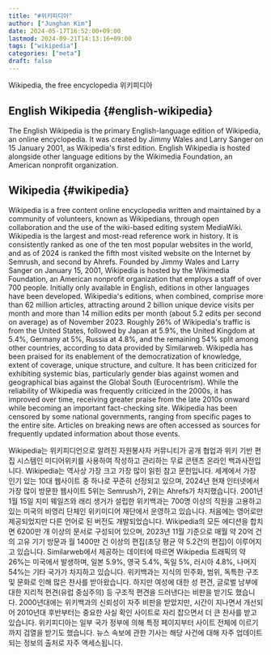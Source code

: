 ```yaml
---
title: "#위키피디아"
author: ["Junghan Kim"]
date: 2024-05-17T16:52:00+09:00
lastmod: 2024-09-21T14:13:16+09:00
tags: ["wikipedia"]
categories: ["meta"]
draft: false
---
```


Wikipedia, the free encyclopedia 위키피디아


## English Wikipedia {#english-wikipedia}

The English Wikipedia is the primary English-language edition of Wikipedia, an online encyclopedia. It was created by Jimmy Wales and Larry Sanger on 15 January 2001, as Wikipedia's first edition. English Wikipedia is hosted alongside other language editions by the Wikimedia Foundation, an American nonprofit organization.


## Wikipedia {#wikipedia}

Wikipedia is a free content online encyclopedia written and maintained by a community of volunteers, known as Wikipedians, through open collaboration and the use of the wiki-based editing system MediaWiki. Wikipedia is the largest and most-read reference work in history. It is consistently ranked as one of the ten most popular websites in the world, and as of 2024 is ranked the fifth most visited website on the Internet by Semrush, and second by Ahrefs. Founded by Jimmy Wales and Larry Sanger on January 15, 2001, Wikipedia is hosted by the Wikimedia Foundation, an American nonprofit organization that employs a staff of over 700 people. Initially only available in English, editions in other languages have been developed. Wikipedia's editions, when combined, comprise more than 62 million articles, attracting around 2 billion unique device visits per month and more than 14 million edits per month (about 5.2 edits per second on average) as of November 2023. Roughly 26% of Wikipedia's traffic is from the United States, followed by Japan at 5.9%, the United Kingdom at 5.4%, Germany at 5%, Russia at 4.8%, and the remaining 54% split among other countries, according to data provided by Similarweb. Wikipedia has been praised for its enablement of the democratization of knowledge, extent of coverage, unique structure, and culture. It has been criticized for exhibiting systemic bias, particularly gender bias against women and geographical bias against the Global South (Eurocentrism). While the reliability of Wikipedia was frequently criticized in the 2000s, it has improved over time, receiving greater praise from the late 2010s onward while becoming an important fact-checking site. Wikipedia has been censored by some national governments, ranging from specific pages to the entire site. Articles on breaking news are often accessed as sources for frequently updated information about those events.

Wikipedia는 위키피디언으로 알려진 자원봉사자 커뮤니티가 공개 협업과 위키 기반 편집 시스템인 미디어위키를 사용하여 작성하고 관리하는 무료 콘텐츠 온라인 백과사전입니다. Wikipedia는 역사상 가장 크고 가장 많이 읽힌 참고 문헌입니다. 세계에서 가장 인기 있는 10대 웹사이트 중 하나로 꾸준히 선정되고 있으며, 2024년 현재 인터넷에서 가장 많이 방문한 웹사이트 5위는 Semrush가, 2위는 Ahrefs가 차지했습니다. 2001년 1월 15일 지미 웨일즈와 래리 생거가 설립한 위키백과는 700명 이상의 직원을 고용하고 있는 미국의 비영리 단체인 위키미디어 재단에서 운영하고 있습니다. 처음에는 영어로만 제공되었지만 다른 언어로 된 버전도 개발되었습니다. Wikipedia의 모든 에디션을 합치면 6200만 개 이상의 문서로 구성되어 있으며, 2023년 11월 기준으로 매월 약 20억 건의 고유 기기 방문과 월 1400만 건 이상의 편집(초당 평균 약 5.2건의 편집)이 이루어지고 있습니다. Similarweb에서 제공하는 데이터에 따르면 Wikipedia 트래픽의 약 26%는 미국에서 발생하며, 일본 5.9%, 영국 5.4%, 독일 5%, 러시아 4.8%, 나머지 54%는 기타 국가가 차지하고 있습니다. 위키백과는 지식의 민주화, 범위, 독특한 구조 및 문화로 인해 많은 찬사를 받아왔습니다. 하지만 여성에 대한 성 편견, 글로벌 남부에 대한 지리적 편견(유럽 중심주의) 등 구조적 편견을 드러낸다는 비판을 받기도 했습니다. 2000년대에는 위키백과의 신뢰성이 자주 비판을 받았지만, 시간이 지나면서 개선되어 2010년대 후반부터는 중요한 사실 확인 사이트로 자리 잡으면서 더 큰 찬사를 받고 있습니다. 위키피디아는 일부 국가 정부에 의해 특정 페이지부터 사이트 전체에 이르기까지 검열을 받기도 했습니다. 뉴스 속보에 관한 기사는 해당 사건에 대해 자주 업데이트되는 정보의 출처로 자주 액세스됩니다.
